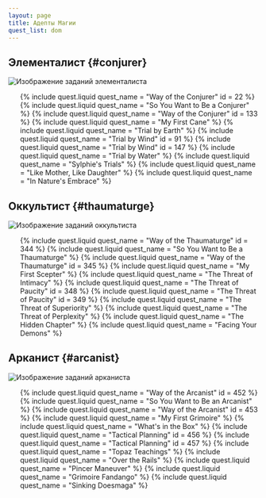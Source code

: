```yaml
---
layout: page
title: Адепты Магии
quest_list: dom
---
```


## Элементалист {#conjurer}

![Изображение заданий элементалиста](https://img.finalfantasyxiv.com/lds/pc/global/images/itemicon/e7/e7ada40313a99bd2680cb75423308ed4057cbf11.png)

<ul markdown="0">
	{% include quest.liquid quest_name = "Way of the Conjurer" id = 22 %}
	{% include quest.liquid quest_name = "So You Want to Be a Conjurer" %}
	{% include quest.liquid quest_name = "Way of the Conjurer" id = 133 %}
	{% include quest.liquid quest_name = "My First Cane" %}
	{% include quest.liquid quest_name = "Trial by Earth" %}
	{% include quest.liquid quest_name = "Trial by Wind" id = 91 %}
	{% include quest.liquid quest_name = "Trial by Wind" id = 147 %}
	{% include quest.liquid quest_name = "Trial by Water" %}
	{% include quest.liquid quest_name = "Sylphie's Trials" %}
	{% include quest.liquid quest_name = "Like Mother, Like Daughter" %}
	{% include quest.liquid quest_name = "In Nature's Embrace" %}
</ul>

## Оккультист {#thaumaturge}

![Изображение заданий оккультиста](https://img.finalfantasyxiv.com/lds/pc/global/images/itemicon/1d/1d1b5d0c860020b0cc0010c1e27fdadc20978d0d.png)

<ul markdown="0">
	{% include quest.liquid quest_name = "Way of the Thaumaturge" id = 344 %}
	{% include quest.liquid quest_name = "So You Want to Be a Thaumaturge" %}
	{% include quest.liquid quest_name = "Way of the Thaumaturge" id = 345 %}
	{% include quest.liquid quest_name = "My First Scepter" %}
	{% include quest.liquid quest_name = "The Threat of Intimacy" %}
	{% include quest.liquid quest_name = "The Threat of Paucity" id = 348 %}
	{% include quest.liquid quest_name = "The Threat of Paucity" id = 349 %}
	{% include quest.liquid quest_name = "The Threat of Superiority" %}
	{% include quest.liquid quest_name = "The Threat of Perplexity" %}
	{% include quest.liquid quest_name = "The Hidden Chapter" %}
	{% include quest.liquid quest_name = "Facing Your Demons" %}
</ul>

## Арканист {#arcanist}

![Изображение заданий арканиста](https://img.finalfantasyxiv.com/lds/pc/global/images/itemicon/37/37a8d65a8cae978d922a694a4d310979ed6e119d.png)

<ul markdown="0">
	{% include quest.liquid quest_name = "Way of the Arcanist" id = 452 %}
	{% include quest.liquid quest_name = "So You Want to Be an Arcanist" %}
	{% include quest.liquid quest_name = "Way of the Arcanist" id = 453 %}
	{% include quest.liquid quest_name = "My First Grimoire" %}
	{% include quest.liquid quest_name = "What's in the Box" %}
	{% include quest.liquid quest_name = "Tactical Planning" id = 456 %}
	{% include quest.liquid quest_name = "Tactical Planning" id = 457 %}
	{% include quest.liquid quest_name = "Topaz Teachings" %}
	{% include quest.liquid quest_name = "Over the Rails" %}
	{% include quest.liquid quest_name = "Pincer Maneuver" %}
	{% include quest.liquid quest_name = "Grimoire Fandango" %}
	{% include quest.liquid quest_name = "Sinking Doesmaga" %}
</ul>